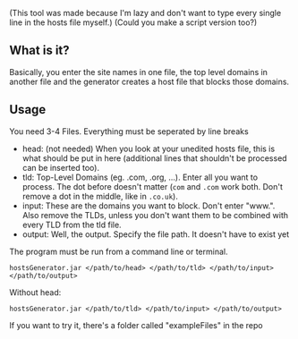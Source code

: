 (This tool was made because I'm lazy and don't want to type every single line in the hosts file myself.)
(Could you make a script version too?)

## What is it?

Basically, you enter the site names in one file, the top level domains in another file and the generator creates a host file that blocks those domains.

## Usage

You need 3-4 Files. Everything must be seperated by line breaks

* head: (not needed) When you look at your unedited hosts file, this is what should be put in here (additional lines that shouldn't be processed can be inserted too).
* tld: Top-Level Domains (eg. .com, .org, ...). Enter all you want to process. The dot before doesn't matter (`com` and `.com` work both. Don't remove a dot in the middle, like in `.co.uk`).
* input: These are the domains you want to block. Don't enter "www.". Also remove the TLDs, unless you don't want them to be combined with every TLD from the tld file.
* output: Well, the output. Specify the file path. It doesn't have to exist yet

The program must be run from a command line or terminal.

`hostsGenerator.jar </path/to/head> </path/to/tld> </path/to/input> </path/to/output>`

Without head:

`hostsGenerator.jar </path/to/tld> </path/to/input> </path/to/output>`

If you want to try it, there's a folder called "exampleFiles" in the repo
